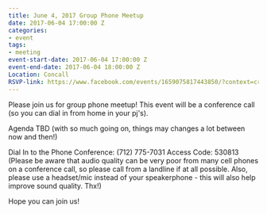```yaml
---
title: June 4, 2017 Group Phone Meetup
date: 2017-06-04 17:00:00 Z
categories:
- event
tags:
- meeting
event-start-date: 2017-06-04 17:00:00 Z
event-end-date: 2017-06-04 18:00:00 Z
Location: Concall
RSVP-link: https://www.facebook.com/events/1659075817443850/?context=create&previousaction=create&ref=1&sid_create=2928931048&feed_story_type=370&action_history=[%7B%22surface%22%3A%22permalink%22%2C%22mechanism%22%3A%22surface%22%2C%22extra_data%22%3A[]%7D%2C%7B%22surface%22%3A%22create_dialog%22%2C%22mechanism%22%3A%22copy_create_dialog%22%2C%22extra_data%22%3A[]%7D]&has_source=1
---
```


Please join us for group phone meetup! This event will be a conference call (so you can dial in from home in your pj's). 

Agenda TBD (with so much going on, things may changes a lot between now and then!)

Dial In to the Phone Conference: (712) 775-7031
Access Code: 530813
(Please be aware that audio quality can be very poor from many cell phones on a conference call, so please call from a landline if at all possible. Also, please use a headset/mic instead of your speakerphone - this will also help improve sound quality. Thx!)

Hope you can join us!